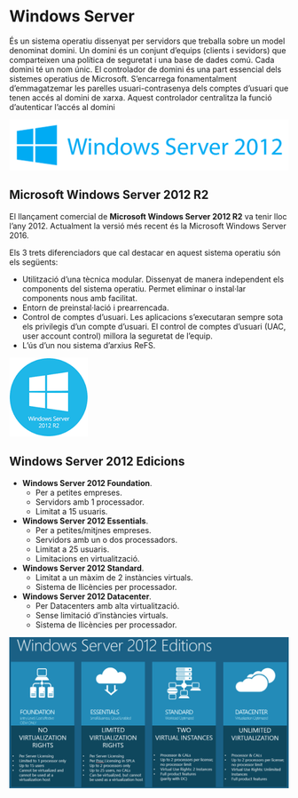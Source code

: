 # Windows Server

És un sistema operatiu dissenyat per servidors que treballa sobre un model denominat domini.
Un domini és un conjunt d’equips (clients i sevidors) que comparteixen una política de seguretat i una base de dades comú. Cada domini té un nom únic.
El controlador de domini és una part essencial dels sistemes operatius de Microsoft. S’encarrega fonamentalment d’emmagatzemar les parelles usuari-contrasenya dels comptes d’usuari que tenen accés al domini de xarxa.
Aquest controlador centralitza la funció d’autenticar l’accés al domini

![Windwos Server 2012](/assets/WindowsServer2012-2.png)

## Microsoft Windows Server 2012 R2

El llançament comercial de **Microsoft Windows Server 2012 R2** va tenir lloc l’any 2012.
Actualment la versió més recent és la Microsoft Windows Server 2016.

Els 3 trets diferenciadors que cal destacar en aquest sistema operatiu són els següents:
  * Utilització d’una tècnica modular. Dissenyat de manera independent els components del sistema operatiu. Permet eliminar o instal·lar components nous amb facilitat.
  * Entorn de preinstal·lació i prearrencada. 
  * Control de comptes d’usuari. Les aplicacions s’executaran sempre sota els privilegis d’un compte d’usuari. El control de comptes d’usuari (UAC, user account control) millora la seguretat de l’equip.
  * L’ús d’un nou sistema d’arxius ReFS.

![](/assets/WindowsServer2012Icon.png)

## Windows Server 2012 Edicions

* **Windows Server 2012 Foundation**. 
  * Per a petites empreses. 
  * Servidors amb 1 processador. 
  * Limitat a 15 usuaris.
* **Windows Server 2012 Essentials**. 
  * Per a petites/mitjnes empreses. 
  * Servidors amb un o dos processadors. 
  * Limitat a 25 usuaris. 
  * Limitacions en virtualització.
* **Windows Server 2012 Standard**. 
  * Limitat a un màxim de 2 instàncies virtuals.
  * Sistema de llicències per processador.
* **Windows Server 2012 Datacenter**. 
  * Per Datacenters amb alta virtualització.
  * Sense limitació d’instàncies virtuals.
  * Sistema de llicències per processador.

![](/assets/WindowsServerEdicions.png)

